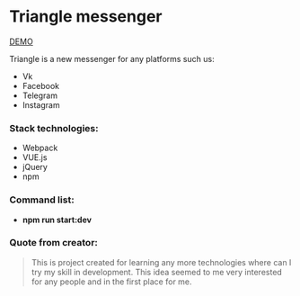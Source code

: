 # Triangle messenger
[DEMO](https://shtikov.github.io/Triangle/)

Triangle is a new messenger for any platforms such us:
* Vk
* Facebook
* Telegram
* Instagram

### Stack technologies:
* Webpack
* VUE.js
* jQuery
* npm

### Command list:
* **npm run start:dev**

### Quote from creator:
> This is project created for learning any more technologies where can I try my skill in development.
> This idea seemed to me very interested for any people and in the first place for me.
